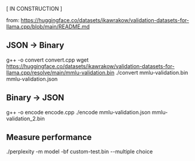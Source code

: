 [ IN CONSTRUCTION ]

from: https://huggingface.co/datasets/ikawrakow/validation-datasets-for-llama.cpp/blob/main/README.md

## JSON -> Binary

g++ -o convert convert.cpp
wget https://huggingface.co/datasets/ikawrakow/validation-datasets-for-llama.cpp/resolve/main/mmlu-validation.bin
./convert mmlu-validation.bin mmlu-validation.json

## Binary -> JSON

g++ -o encode encode.cpp
./encode mmlu-validation.json mmlu-validation_2.bin

## Measure performance

./perplexity -m model -bf custom-test.bin --multiple choice
